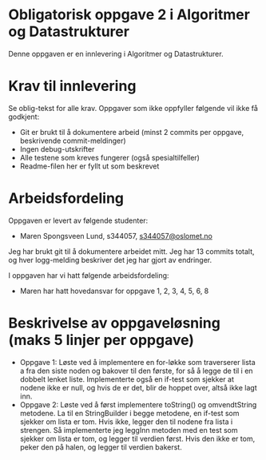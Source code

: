 # Obligatorisk oppgave 2 i Algoritmer og Datastrukturer

Denne oppgaven er en innlevering i Algoritmer og Datastrukturer. 

# Krav til innlevering

Se oblig-tekst for alle krav. Oppgaver som ikke oppfyller følgende vil ikke få godkjent:

* Git er brukt til å dokumentere arbeid (minst 2 commits per oppgave, beskrivende commit-meldinger)	
* Ingen debug-utskrifter
* Alle testene som kreves fungerer (også spesialtilfeller)
* Readme-filen her er fyllt ut som beskrevet

# Arbeidsfordeling

Oppgaven er levert av følgende studenter:
* Maren Spongsveen Lund, s344057, s344057@oslomet.no

Jeg har brukt git til å dokumentere arbeidet mitt. Jeg har 13 commits totalt, og hver logg-melding beskriver det jeg har gjort av endringer.

I oppgaven har vi hatt følgende arbeidsfordeling:
* Maren har hatt hovedansvar for oppgave 1, 2, 3, 4, 5, 6, 8

# Beskrivelse av oppgaveløsning (maks 5 linjer per oppgave)

* Oppgave 1: Løste ved å implementere en for-løkke som traverserer lista a fra den siste noden og bakover til den første, 
for så å legge de til i en dobbelt lenket liste. Implementerte også en if-test som sjekker at nodene ikke er null, og hvis de er det,
blir de hoppet over, altså ikke lagt inn.
* Oppgave 2: Løste ved å først implementere toString() og omvendtString metodene. La til en StringBuilder i begge metodene, en if-test som sjekker om lista er tom.
Hvis ikke, legger den til nodene fra lista i strengen. Så implementerte jeg leggInn metoden
med en test som sjekker om lista er tom, og legger til verdien først. Hvis den ikke er tom, peker den på halen, og legger til verdien bakerst.

